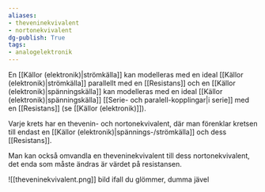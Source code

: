 ```yaml
---
aliases: 
- theveninekvivalent
- nortonekvivalent
dg-publish: True
tags: 
- analogelektronik
---
```

En [[Källor (elektronik)|strömkälla]] kan modelleras med en ideal [[Källor (elektronik)|strömkälla]] parallellt med en [[Resistans]] och en [[Källor (elektronik)|spänningskälla]] kan modelleras med en ideal [[Källor (elektronik)|spänningskälla]] [[Serie- och paralell-kopplingar|i serie]] med en [[Resistans]] (se [[Källor (elektronik)]]).

Varje krets har en thevenin- och nortonekvivalent, där man förenklar kretsen till endast en [[Källor (elektronik)|spännings-/strömkälla]] och dess [[Resistans]].

Man kan också omvandla en theveninekvivalent till dess nortonekvivalent, det enda som måste ändras är värdet på resistansen. 

![[theveninekvivalent.png]]
bild ifall du glömmer, dumma jävel
